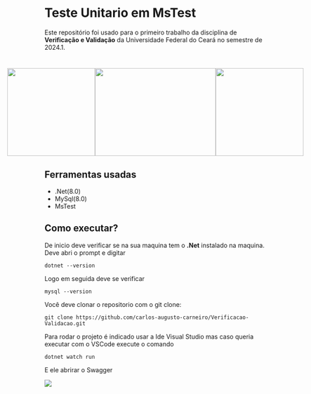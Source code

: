 # Teste Unitario em MsTest  

Este repositório foi usado para o primeiro trabalho da disciplina de **Verificação e Validação** da Universidade Federal do Ceará no semestre de 2024.1.

<h1 style="text-align: center;">
    <div style="display: flex; justify-content: center;">
        <img src = "https://hermes.dio.me/articles/cover/496931d9-69d6-4956-bb0a-032dd5792ade.png" width="200" height="200">
        <img src = "https://www.lambdatest.com/blog/wp-content/uploads/2021/03/MSTest.png" width="275" height="200">
        <img src = "https://res.cloudinary.com/appmasters-io/image/upload/v1624744345/mysql_87a2317566.png" width="200" height="200">
    </div>
</h1>

## Ferramentas usadas

- .Net(8.0)
- MySql(8.0)
- MsTest

## Como executar?

De inicio deve verificar se na sua maquina tem o **.Net** instalado na maquina. Deve abri o prompt e digitar

```
dotnet --version
```

Logo em seguida deve se verificar 

```
mysql --version
```

Você deve clonar o repositorio com o git clone:

```
git clone https://github.com/carlos-augusto-carneiro/Verificacao-Validacao.git
```

Para rodar o projeto é indicado usar a Ide Visual Studio mas caso queria executar com o VSCode execute o comando

```
dotnet watch run
```

E ele abrirar o Swagger


<img src = "C:\Users\carlo\Documents\Projetos\Verificacao&Validacao\Verificacao&Validacao.API\bin\image.png">
    

